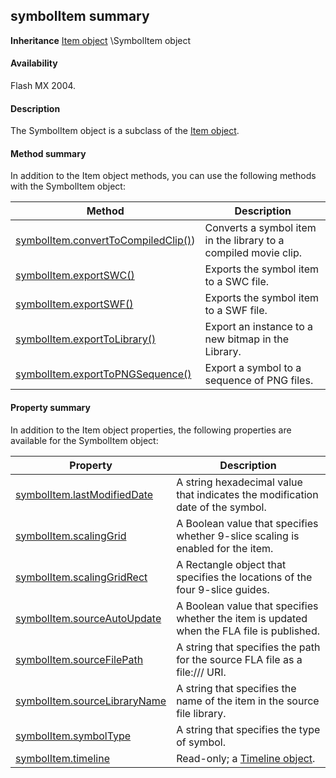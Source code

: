 ## symbolItem summary

**Inheritance** [Item object](#!AdobeDocs/developers-animatesdk-docs/master/Item_object/item_summary.md) \SymbolItem object

#### Availability

Flash MX 2004.

#### Description

The SymbolItem object is a subclass of the [Item object](#!AdobeDocs/developers-animatesdk-docs/master/Item_object/item_summary.md).

#### Method summary

In addition to the Item object methods, you can use the following methods with the SymbolItem object:

| **Method**                                                                | **Description**                                                 |
|---------------------------------------------------------------------------|-----------------------------------------------------------------|
| [symbolItem.convertToCompiledClip()](#!AdobeDocs/developers-animatesdk-docs/master/SymbolItem_object/symbolItem.md)) | Converts a symbol item in the library to a compiled movie clip. |
| [symbolItem.exportSWC()](#!AdobeDocs/developers-animatesdk-docs/master/SymbolItem_object/symbolIte1.md)                                   | Exports the symbol item to a SWC file.                          |
| [symbolItem.exportSWF()](#!AdobeDocs/developers-animatesdk-docs/master/SymbolItem_object/symbolIte2.md)                                   | Exports the symbol item to a SWF file.                          |
| [symbolItem.exportToLibrary()](#!AdobeDocs/developers-animatesdk-docs/master/SymbolItem_object/symbolIte3.md)                             | Export an instance to a new bitmap in the Library.              |
| [symbolItem.exportToPNGSequence()](#!AdobeDocs/developers-animatesdk-docs/master/SymbolItem_object/symbolIte4.md)                         | Export a symbol to a sequence of PNG files.                     |

#### Property summary

In addition to the Item object properties, the following properties are available for the SymbolItem object:

| **Property**                                  | **Description**                                                                            |
|-----------------------------------------------|--------------------------------------------------------------------------------------------|
| [symbolItem.lastModifiedDate](#!AdobeDocs/developers-animatesdk-docs/master/SymbolItem_object/symbolIte5.md)  | A string hexadecimal value that indicates the modification date of the symbol.             |
| [symbolItem.scalingGrid](#!AdobeDocs/developers-animatesdk-docs/master/SymbolItem_object/symbolIte6.md)       | A Boolean value that specifies whether 9-slice scaling is enabled for the item.            |
| [symbolItem.scalingGridRect](#!AdobeDocs/developers-animatesdk-docs/master/SymbolItem_object/symbolIte7.md)   | A Rectangle object that specifies the locations of the four 9-slice guides.                |
| [symbolItem.sourceAutoUpdate](#!AdobeDocs/developers-animatesdk-docs/master/SymbolItem_object/symbolIte8.md)  | A Boolean value that specifies whether the item is updated when the FLA file is published. |
| [symbolItem.sourceFilePath](#!AdobeDocs/developers-animatesdk-docs/master/SymbolItem_object/symbolIte9.md)    | A string that specifies the path for the source FLA file as a file:/// URI.                |
| [symbolItem.sourceLibraryName](#!AdobeDocs/developers-animatesdk-docs/master/SymbolItem_object/symbolIt10.md) | A string that specifies the name of the item in the source file library.                   |
| [symbolItem.symbolType](#!AdobeDocs/developers-animatesdk-docs/master/SymbolItem_object/symbolIt11.md)        | A string that specifies the type of symbol.                                                |
| [symbolItem.timeline](#!AdobeDocs/developers-animatesdk-docs/master/SymbolItem_object/symbolIt12.md)          | Read-only; a [Timeline object](#!AdobeDocs/developers-animatesdk-docs/master/Timeline_object/timeline_summary.md).                                            |

<span id="symbolItem.convertToCompiledClip()" class="anchor"></span>

